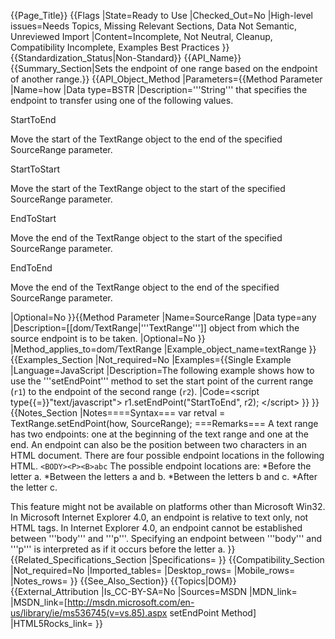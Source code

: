 {{Page_Title}}
{{Flags
|State=Ready to Use
|Checked_Out=No
|High-level issues=Needs Topics, Missing Relevant Sections, Data Not Semantic, Unreviewed Import
|Content=Incomplete, Not Neutral, Cleanup, Compatibility Incomplete, Examples Best Practices
}}
{{Standardization_Status|Non-Standard}}
{{API_Name}}
{{Summary_Section|Sets the endpoint of one range based on the endpoint of another range.}}
{{API_Object_Method
|Parameters={{Method Parameter
|Name=how
|Data type=BSTR
|Description='''String''' that specifies the endpoint to transfer using one of the following values.

StartToEnd

Move the start of the TextRange object to the end of the specified SourceRange parameter.

StartToStart

Move the start of the TextRange object to the start of the specified SourceRange parameter.

EndToStart

Move the end of the TextRange object to the start of the specified SourceRange parameter.

EndToEnd

Move the end of the TextRange object to the end of the specified SourceRange parameter.

|Optional=No
}}{{Method Parameter
|Name=SourceRange
|Data type=any
|Description=[[dom/TextRange|'''TextRange''']] object from which the source endpoint is to be taken.
|Optional=No
}}
|Method_applies_to=dom/TextRange
|Example_object_name=textRange
}}
{{Examples_Section
|Not_required=No
|Examples={{Single Example
|Language=JavaScript
|Description=The following example shows how to use the '''setEndPoint''' method to set the start point of the current range (<code>r1</code>) to the endpoint of the second range (<code>r2</code>).
|Code=&lt;script type{{=}}"text/javascript"&gt;
r1.setEndPoint("StartToEnd", r2);
&lt;/script&gt;
}}
}}
{{Notes_Section
|Notes====Syntax===
var retval = TextRange.setEndPoint(how, SourceRange);
===Remarks===
A text range has two endpoints: one at the beginning of the text range and one at the end. An endpoint can also be the position between two characters in an HTML document.
There are four possible endpoint locations in the following HTML.
 <code>&lt;BODY&gt;&lt;P&gt;&lt;B&gt;abc</code>
The possible endpoint locations are:
*Before the letter a.
*Between the letters a and b.
*Between the letters b and c.
*After the letter c.

This feature might not be available on platforms other than Microsoft Win32.
In Microsoft Internet Explorer 4.0, an endpoint is relative to text only, not HTML tags.
In Internet Explorer 4.0, an endpoint cannot be established between '''body''' and '''p'''. Specifying an endpoint between '''body''' and '''p'''  is interpreted as if it occurs before the letter a.
}}
{{Related_Specifications_Section
|Specifications=
}}
{{Compatibility_Section
|Not_required=No
|Imported_tables=
|Desktop_rows=
|Mobile_rows=
|Notes_rows=
}}
{{See_Also_Section}}
{{Topics|DOM}}
{{External_Attribution
|Is_CC-BY-SA=No
|Sources=MSDN
|MDN_link=
|MSDN_link=[http://msdn.microsoft.com/en-us/library/ie/ms536745(v=vs.85).aspx setEndPoint Method]
|HTML5Rocks_link=
}}